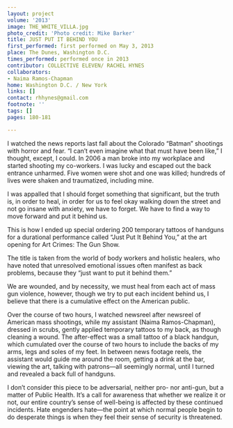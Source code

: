 ```yaml
---
layout: project
volume: '2013'
image: THE_WHITE_VILLA.jpg
photo_credit: 'Photo credit: Mike Barker'
title: JUST PUT IT BEHIND YOU
first_performed: first performed on May 3, 2013
place: The Dunes, Washington D.C.
times_performed: performed once in 2013
contributor: COLLECTIVE ELEVEN/ RACHEL HYNES
collaborators:
- Naima Ramos-Chapman
home: Washington D.C. / New York
links: []
contact: rhhynes@gmail.com
footnote: ''
tags: []
pages: 180-181

---
```


I watched the news reports last fall about the Colorado “Batman” shootings with horror and fear. “I can’t even imagine what that must have been like,” I thought, except, I could. In 2006 a man broke into my workplace and started shooting my co-workers. I was lucky and escaped out the back entrance unharmed. Five women were shot and one was killed; hundreds of lives were shaken and traumatized, including mine.

I was appalled that I should forget something that significant, but the truth is, in order to heal, in order for us to feel okay walking down the street and not go insane with anxiety, we have to forget. We have to find a way to move forward and put it behind us.

This is how I ended up special ordering 200 temporary tattoos of handguns for a durational performance called “Just Put It Behind You,” at the art opening for Art Crimes: The Gun Show.

The title is taken from the world of body workers and holistic healers, who have noted that unresolved emotional issues often manifest as back problems, because they “just want to put it behind them.”

We are wounded, and by necessity, we must heal from each act of mass gun violence, however, though we try to put each incident behind us, I believe that there is a cumulative effect on the American public.

Over the course of two hours, I watched newsreel after newsreel of American mass shootings, while my assistant (Naima Ramos-Chapman), dressed in scrubs, gently applied temporary tattoos to my back, as though cleaning a wound. The after-effect was a small tattoo of a black handgun, which cumulated over the course of two hours to include the backs of my arms, legs and soles of my feet. In between news footage reels, the assistant would guide me around the room, getting a drink at the bar, viewing the art, talking with patrons—all seemingly normal, until I turned and revealed a back full of handguns.

I don’t consider this piece to be adversarial, neither pro- nor anti-gun, but a matter of Public Health. It’s a call for awareness that whether we realize it or not, our entire country’s sense of well-being is affected by these continued incidents. Hate engenders hate—the point at which normal people begin to do desperate things is when they feel their sense of security is threatened.
